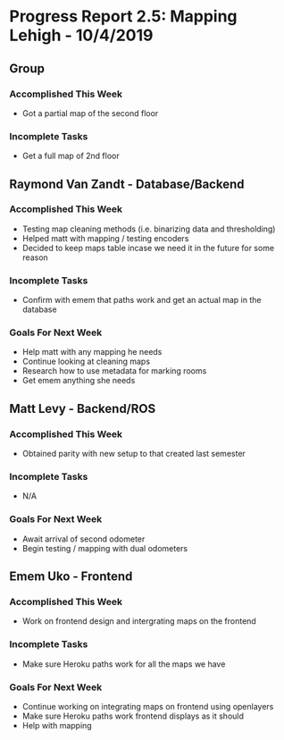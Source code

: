# Progress Report 2.5:	Mapping Lehigh -		10/4/2019

## Group
### Accomplished This Week
- Got a partial map of the second floor

### Incomplete Tasks
- Get a full map of 2nd floor

## Raymond Van Zandt - Database/Backend

### Accomplished This Week
- Testing map cleaning methods (i.e. binarizing data and thresholding)
- Helped matt with mapping / testing encoders
- Decided to keep maps table incase we need it in the future for some reason

### Incomplete Tasks
- Confirm with emem that paths work and get an actual map in the database

### Goals For Next Week
- Help matt with any mapping he needs
- Continue looking at cleaning maps
- Research how to use metadata for marking rooms
- Get emem anything she needs


## Matt Levy - Backend/ROS

### Accomplished This Week
- Obtained parity with new setup to that created last semester

### Incomplete Tasks
- N/A

### Goals For Next Week
- Await arrival of second odometer
- Begin testing / mapping with dual odometers

## Emem Uko - Frontend

### Accomplished This Week
-  Work on frontend design and intergrating maps on the frontend

### Incomplete Tasks
-  Make sure Heroku paths work for all the maps we have

### Goals For Next Week
- Continue working on integrating maps on frontend using openlayers
- Make sure Heroku paths work frontend displays as it should
- Help with mapping
